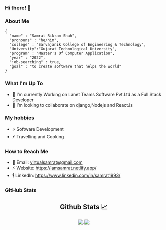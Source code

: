 
### Hi there! 👋

### About Me 
```
{
  "name" : "Samrat Bikram Shah",
  "pronouns" : "he/him",
  "college" : "Sarvajanik College of Engineering & Technology",
  "University":"Gujarat Technological University",
  "program" : "Master's Of Computer Application",
  "year" : "2022",
  "job-searching" : true,
  "goal" : "to create software that helps the world"
}
```

### What I'm Up To

- 🌱 I’m currently Working on Lanet Teams Software Pvt.Ltd as a Full Stack Developer
- 💞️ I’m looking to collaborate on django,Nodejs and ReactJs

### My hobbies
- ⚡ Software Development
- ⚡ Travelling and Cooking


### How to Reach Me
- 💬 Email: virtualsamrat@gmail.com
- ⚡ Website: https://iamsamrat.netlify.app/
- 🕴 LinkedIn: https://www.linkedin.com/in/samrat1993/


### GitHub Stats 

<h2 align="center"> Github Stats 📈 </h2>
  
  <div align="center"> 
     <a href="">
      <img align="center" src="https://github-readme-stats-sigma-five.vercel.app/api?username=samrat93&show_icons=true&include_all_commits=true&count_private=true&theme=react&line_height=40" />
    </a>
    <a href="">
      <img align="center" src="https://github-readme-stats-sigma-five.vercel.app/api/top-langs/?username=samrat93&theme=react&line_height=40&hide=css"/>
    </a>
</div
  
<br/>
